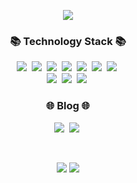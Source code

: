 <p align="center">
  <img src="https://capsule-render.vercel.app/api?type=soft&color=auto&height=300&section=header&text=Kim%20Hyeong%20jun.😄&fontSize=90" />
</p>

<h3 align="center">📚 Technology Stack 📚</h3>
<p align="center">
  <img src="https://img.shields.io/badge/html5-E34F26?style=for-the-badge&logo=html5&logoColor=white">&nbsp
  <img src="https://img.shields.io/badge/css-1572B6?style=for-the-badge&logo=css3&logoColor=white">&nbsp
  <img src="https://img.shields.io/badge/java-007396?style=for-the-badge&logo=java&logoColor=white">&nbsp
  <img src="https://img.shields.io/badge/mysql-4479A1?style=for-the-badge&logo=mysql&logoColor=white">&nbsp
  <img src="https://img.shields.io/badge/spring-6DB33F?style=for-the-badge&logo=spring&logoColor=white">&nbsp
  <img src="https://img.shields.io/badge/gradle-02303A?style=for-the-badge&logo=gradle&logoColor=white">&nbsp
  <img src="https://img.shields.io/badge/amazonaws-232F3E?style=for-the-badge&logo=amazonaws&logoColor=white">&nbsp
  <br>
  <img src="https://img.shields.io/badge/github-181717?style=for-the-badge&logo=github&logoColor=white">&nbsp
  <img src="https://img.shields.io/badge/git-F05032?style=for-the-badge&logo=git&logoColor=white">&nbsp
  <img src="https://img.shields.io/badge/Loading-black?style=for-the-badge&logoColor=white">&nbsp  
</p>

<h3 align="center">🌐 Blog 🌐</h3>
<p align="center">
  <a href="https://velog.io/@hjun0917"><img src="https://img.shields.io/badge/Velog-11B48A?style=for-the-badge&logo=Velog&logoColor=white&link=https://velog.io/@new_wisdom"/></a>&nbsp
  <a href="https://junistory.tistory.com/"><img src="https://img.shields.io/badge/Tstory-000000?style=for-the-badge&logo=Tistory&logoColor=white&link=https://velog.io/@new_wisdom"/></a>&nbsp
</p>

<br>
<p align="center">
  <img src="https://github-readme-stats.vercel.app/api/top-langs/?username=hjun0917&layout=compact&theme=default&langs_count=10" />
  <img src="https://github-readme-stats.vercel.app/api?username=hjun0917&theme=default_icons=true" />
</p>
